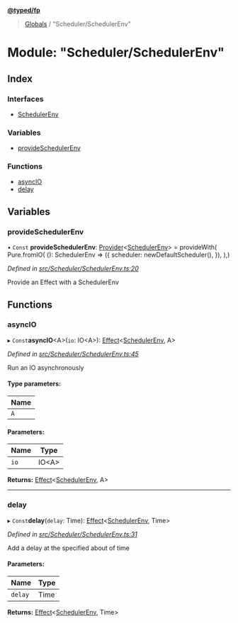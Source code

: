 **[@typed/fp](../README.md)**

> [Globals](../globals.md) / "Scheduler/SchedulerEnv"

# Module: "Scheduler/SchedulerEnv"

## Index

### Interfaces

* [SchedulerEnv](../interfaces/_scheduler_schedulerenv_.schedulerenv.md)

### Variables

* [provideSchedulerEnv](_scheduler_schedulerenv_.md#provideschedulerenv)

### Functions

* [asyncIO](_scheduler_schedulerenv_.md#asyncio)
* [delay](_scheduler_schedulerenv_.md#delay)

## Variables

### provideSchedulerEnv

• `Const` **provideSchedulerEnv**: [Provider](_effect_provide_.md#provider)\<[SchedulerEnv](../interfaces/_scheduler_schedulerenv_.schedulerenv.md)> = provideWith( Pure.fromIO( (): SchedulerEnv => ({ scheduler: newDefaultScheduler(), }), ),)

*Defined in [src/Scheduler/SchedulerEnv.ts:20](https://github.com/TylorS/typed-fp/blob/41076ce/src/Scheduler/SchedulerEnv.ts#L20)*

Provide an Effect with a SchedulerEnv

## Functions

### asyncIO

▸ `Const`**asyncIO**\<A>(`io`: IO\<A>): [Effect](_effect_effect_.effect.md)\<[SchedulerEnv](../interfaces/_scheduler_schedulerenv_.schedulerenv.md), A>

*Defined in [src/Scheduler/SchedulerEnv.ts:45](https://github.com/TylorS/typed-fp/blob/41076ce/src/Scheduler/SchedulerEnv.ts#L45)*

Run an IO asynchronously

#### Type parameters:

Name |
------ |
`A` |

#### Parameters:

Name | Type |
------ | ------ |
`io` | IO\<A> |

**Returns:** [Effect](_effect_effect_.effect.md)\<[SchedulerEnv](../interfaces/_scheduler_schedulerenv_.schedulerenv.md), A>

___

### delay

▸ `Const`**delay**(`delay`: Time): [Effect](_effect_effect_.effect.md)\<[SchedulerEnv](../interfaces/_scheduler_schedulerenv_.schedulerenv.md), Time>

*Defined in [src/Scheduler/SchedulerEnv.ts:31](https://github.com/TylorS/typed-fp/blob/41076ce/src/Scheduler/SchedulerEnv.ts#L31)*

Add a delay at the specified about of time

#### Parameters:

Name | Type |
------ | ------ |
`delay` | Time |

**Returns:** [Effect](_effect_effect_.effect.md)\<[SchedulerEnv](../interfaces/_scheduler_schedulerenv_.schedulerenv.md), Time>
